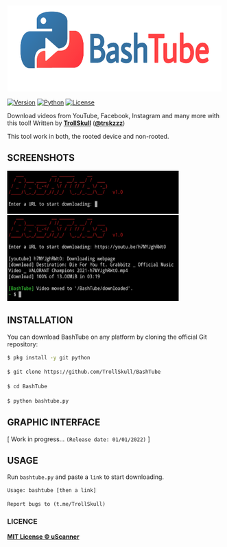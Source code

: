 <p align="left">
<img src="/resources/logo.png" width="500" height="200"/>

[![Version](https://img.shields.io/badge/Version-1.4%20A-green)]()
[![Python](https://img.shields.io/badge/Made%20with-Python-blue)]()
[![License](https://img.shields.io/badge/License-MIT-yellow)]()

Download videos from YouTube, Facebook, Instagram and many more with this tool! Written by **[TrollSkull](https://github.com/TrollSkull)** (**[@trskzzz](https://twitter.com/trskzzz)**)
  
This tool work in both, the rooted device and non-rooted.

## SCREENSHOTS

<img src="/resources/screenshot1.jpg" width="400" height="100"/>
<img src="/resources/screenshot2.jpg" width="400" height="200"/>

## INSTALLATION

You can download BashTube on any platform by cloning the official Git repository:

```bash
$ pkg install -y git python

$ git clone https://github.com/TrollSkull/BashTube

$ cd BashTube
    
$ python bashtube.py
```
  
## GRAPHIC INTERFACE
  
  [ Work in progress... `(Release date: 01/01/2022)` ] 

## USAGE

Run `bashtube.py` and paste a `link` to start downloading.

    Usage: bashtube [then a link]

    Report bugs to (t.me/TrollSkull)
    
### LICENCE

**[MIT License © uScanner](https://github.com/TrollSkull/BashTube/blob/main/LICENSE)**

